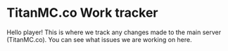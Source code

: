 # TitanMC.co Work tracker
Hello player! This is where we track any changes made to the main server (TitanMC.co).
You can see what issues we are working on here. 

